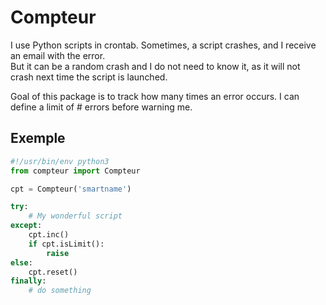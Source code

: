 # Compteur

I use Python scripts in crontab. Sometimes, a script crashes, and I receive an email with the error.  
But it can be a random crash and I do not need to know it, as it will not crash next time the script is launched.

Goal of this package is to track how many times an error occurs. I can define a limit of # errors before warning me.

## Exemple

```python
#!/usr/bin/env python3
from compteur import Compteur

cpt = Compteur('smartname')

try:
    # My wonderful script
except:
    cpt.inc()
    if cpt.isLimit():
        raise
else:
    cpt.reset()
finally:
    # do something
```
